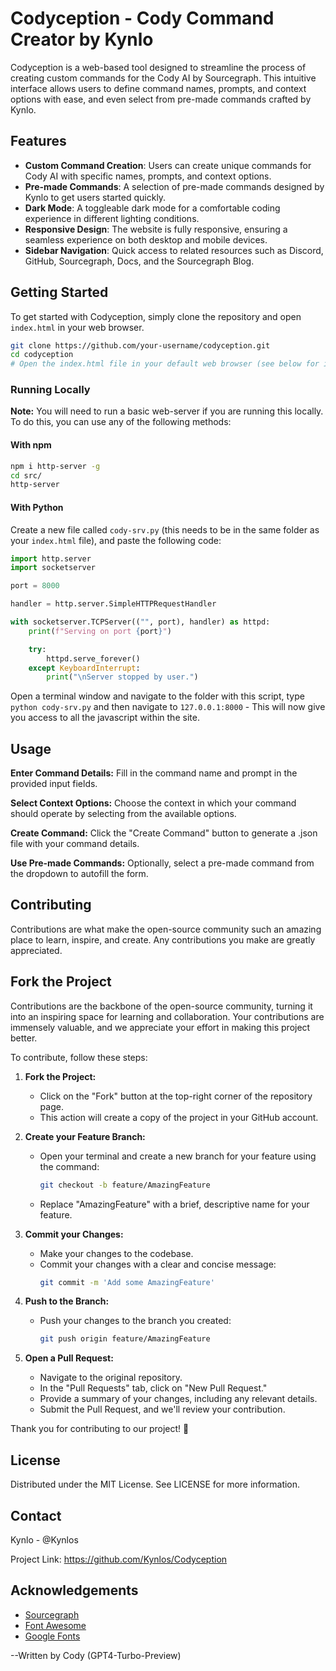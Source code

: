 # Codyception - Cody Command Creator by Kynlo

Codyception is a web-based tool designed to streamline the process of creating custom commands for the Cody AI by Sourcegraph. This intuitive interface allows users to define command names, prompts, and context options with ease, and even select from pre-made commands crafted by Kynlo.

## Features

- **Custom Command Creation**: Users can create unique commands for Cody AI with specific names, prompts, and context options.
- **Pre-made Commands**: A selection of pre-made commands designed by Kynlo to get users started quickly.
- **Dark Mode**: A toggleable dark mode for a comfortable coding experience in different lighting conditions.
- **Responsive Design**: The website is fully responsive, ensuring a seamless experience on both desktop and mobile devices.
- **Sidebar Navigation**: Quick access to related resources such as Discord, GitHub, Sourcegraph, Docs, and the Sourcegraph Blog.

## Getting Started

To get started with Codyception, simply clone the repository and open `index.html` in your web browser.

```bash
git clone https://github.com/your-username/codyception.git
cd codyception
# Open the index.html file in your default web browser (see below for info on how to run this locally and not on a web-server)
```
### Running Locally

**Note:** You will need to run a basic web-server if you are running this locally.  To do this, you can use any of the following methods:

#### With npm

```bash
npm i http-server -g
cd src/
http-server
```

#### With Python

Create a new file called `cody-srv.py` (this needs to be in the same folder as your `index.html` file), and paste the following code:

```python
import http.server
import socketserver

port = 8000

handler = http.server.SimpleHTTPRequestHandler

with socketserver.TCPServer(("", port), handler) as httpd:
    print(f"Serving on port {port}")

    try:
        httpd.serve_forever()
    except KeyboardInterrupt:
        print("\nServer stopped by user.")
```
Open a terminal window and navigate to the folder with this script, type `python cody-srv.py` and then navigate to `127.0.0.1:8000` - This will now give you access to all the javascript within the site.


## Usage

**Enter Command Details:** Fill in the command name and prompt in the provided input fields.

**Select Context Options:** Choose the context in which your command should operate by selecting from the available options.

**Create Command:** Click the "Create Command" button to generate a .json file with your command details.

**Use Pre-made Commands:** Optionally, select a pre-made command from the dropdown to autofill the form.

## Contributing

Contributions are what make the open-source community such an amazing place to learn, inspire, and create. Any contributions you make are greatly appreciated.

## Fork the Project

Contributions are the backbone of the open-source community, turning it into an inspiring space for learning and collaboration. Your contributions are immensely valuable, and we appreciate your effort in making this project better.

To contribute, follow these steps:

1. **Fork the Project:**
   - Click on the "Fork" button at the top-right corner of the repository page.
   - This action will create a copy of the project in your GitHub account.

2. **Create your Feature Branch:**
   - Open your terminal and create a new branch for your feature using the command:
     ```bash
     git checkout -b feature/AmazingFeature
     ```
   - Replace "AmazingFeature" with a brief, descriptive name for your feature.

3. **Commit your Changes:**
   - Make your changes to the codebase.
   - Commit your changes with a clear and concise message:
     ```bash
     git commit -m 'Add some AmazingFeature'
     ```

4. **Push to the Branch:**
   - Push your changes to the branch you created:
     ```bash
     git push origin feature/AmazingFeature
     ```

5. **Open a Pull Request:**
   - Navigate to the original repository.
   - In the "Pull Requests" tab, click on "New Pull Request."
   - Provide a summary of your changes, including any relevant details.
   - Submit the Pull Request, and we'll review your contribution.

Thank you for contributing to our project! 🚀

## License
Distributed under the MIT License. See LICENSE for more information.

## Contact

Kynlo - @Kynlos

Project Link: https://github.com/Kynlos/Codyception

## Acknowledgements

- [Sourcegraph](https://www.sourcegraph.com/)
- [Font Awesome](https://fontawesome.com)
- [Google Fonts](https://fonts.google.com/)



--Written by Cody (GPT4-Turbo-Preview)
